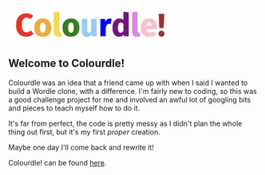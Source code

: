 ![Colourdle Logo](logo.jpeg)

## Welcome to Colourdle!

Colourdle was an idea that a friend came up with when I said I wanted to build a Wordle clone, with a difference. I'm fairly new to coding, so this was a good challenge project for me and involved an awful lot of googling bits and pieces to teach myself how to do it.

It's far from perfect, the code is pretty messy as I didn't plan the whole thing out first, but it's my first *proper* creation.

Maybe one day I'll come back and rewrite it!

Colourdle! can be found [here](https://colourdle.co.uk).
